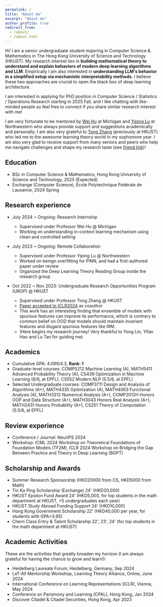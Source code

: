 ```yaml
---
permalink: /
title: "About me"
excerpt: "About me"
author_profile: true
redirect_from: 
  - /about/
  - /about.html
---
```


Hi! I am a senior undergraduate student majoring in Computer Science & Mathematics in The Hong Kong University of Science and Technology (HKUST). My research interest lies in **building mathematical theory to understand and explain behaviors of modern deep learning algorithms and LLM**. Empirically I am also interested in **understanding LLM's behavior in a simplified setup via mechanistic interpretability methods**. I believe these two approaches are crucial to open the black box of deep learning architecture.


I am interested in applying for PhD position in Computer Science / Statistics / Operations Research starting in 2025 Fall, and I like chatting with like-minded people so feel free to connect if you share similar research interest with me!


I am very fortunate to be mentored by [Wei Hu](https://weihu.me/) at Michigan and [Yiping Lu](https://2prime.github.io/) at Northwestern who always provide support and suggestions academically and personally. I am also very grateful to [Tong Zhang](https://tongzhang-ml.org/) (previously at HKUST) who led me to the awesome learning theory world in my sophomore year. I am also very glad to receive support from many seniors and peers who help me navigate challenges and shape my research taste (see [friend link](https:matheart.github.io/friend_link))!



<!-- ## Recent News -->


## Education
* BSc in Computer Science & Mathematics, Hong Kong University of Science and Technology, 2025 (Expected)
* Exchange (Computer Science), École Polytechnique Fédérale de Lausanne, 2024 Spring 

## Research experience
* July 2024 ~ Ongoing: Research Internship
  * Supervised under Professor Wei Hu @ Michigan
  * Working on understanding in-context learning mechanism using clean and controlled setting

* July 2023 ~ Ongoing: Remote Collaboration
  * Supervised under Professor Yiping Lu @ Northwestern
  * Worked on benign overfitting for PINN, and had a first-authored paper under review
  * Organized the Deep Learning Theory Reading Group inside the research group

* Oct 2022 ~ Nov 2023: Undergraduate Research Opportunities Program (UROP) @ HKUST
  * Supervised under Professor Tong Zhang @ HKUST
  * [Paper accepted to ICLR2024](https://arxiv.org/abs/2309.17230) as coauthor
  * This work has an interesting finding that ensemble of models with spurious features can improve its performance, which is contrary to common belief on OOD that models should maintain invariant features and disgard spurious features like IRM. 
  * (Here begins my research journey! Very thankful to Yong Lin, Yifan Hao and Lu Tan for guiding me)

## Academics
* Cumulative GPA: 4.099/4.3, **Rank: 1**
* Graduate-level courses: COMP5212 Machine Learning (A), MATH5411 Advanced Probability Theory (A), CS439 Optimization in Machine Learning (6/6, at EPFL), CS552 Modern NLP (5.5/6, at EPFL)
* Selected Undergraduate courses: COMP3711 Design and Analysis of Algorithms (A+), MATH4335 Optimization (A), MATH4063 Functional Analysis (A), MATH3312 Numerical Analysis (A+), COMP2012H Honors OOP and Data Structure (A+), MATH3043 Honors Real Analysis (A+), MATH2431 Honors Probability (A+), CS251 Theory of Computation (5.5/6, at EPFL)

## Review experience
* Conference / Journal: NeurIPS 2024
* Workshop: ICML 2024 Workshop on Theoretical Foundations of Foundation Models (TF2M),  ICLR 2024 Workshop on Bridging the Gap Between Practice and Theory in Deep Learning (BGPT)

## Scholarship and Awards
* Summer Research Sponsorship (HKD20000 from CS, HKD5000 from Math)
* Tin Ka Ping Scholarship (Exchange) 24' (HKD20,000)
* HKUST Epsilon Fund Award 24' (HKD5,000, for top students in the math department at HKUST, <5 undergraduates each year)
* HKUST Study Abroad Funding Support 24' (HKD10,000)
* Hong Kong Government Scholarship 22' (HKD40,000 per year, for students with GPA>3.95)
* Chern Class Entry & Talent Scholarship 22', 23', 24' (for top students in the math department at HKUST)

## Academic Activities
These are the activities that greatly broaden my horizon (I am always grateful for having the chance to grow and learn!):
* Heidelberg Laureate Forum, Heidelberg, Germany, Sep 2024 
* LeT-All Mentorship Workshop, Learning Theory Alliance, Online, June 2024
* International Conference on Learning Representations (ICLR), Vienna, May 2024
* Conference on Parismony and Learning (CPAL), Hong Kong, Jan 2024
* Discover Citadel & Citadel Securities, Hong Kong, Apr 2023

<!-- Publications
======
  <ul>{% for post in site.publications %}
    {% include archive-single-cv.html %}
  {% endfor %}</ul> -->
  